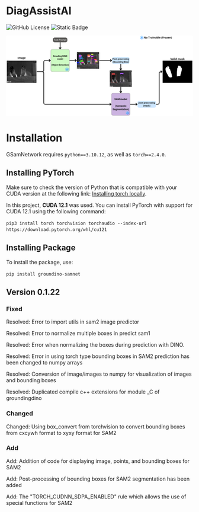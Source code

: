 # DiagAssistAI
![GitHub License](https://img.shields.io/github/license/WilhelmBuitrago/DiagAssistAI)
![Static Badge](https://img.shields.io/badge/Python-3.10.12-blue?logo=python)

![modelo](https://raw.githubusercontent.com/WilhelmBuitrago/DiagAssistAI/main/.asset/model_p.png)

# Installation

GSamNetwork requires `python==3.10.12`, as well as `torch==2.4.0`.

## Installing PyTorch

Make sure to check the version of Python that is compatible with your CUDA version at the following link: [Installing torch locally](https://pytorch.org/get-started/locally/).

In this project, **CUDA 12.1** was used. You can install PyTorch with support for CUDA 12.1 using the following command:

``
pip3 install torch torchvision torchaudio --index-url https://download.pytorch.org/whl/cu121
``

## Installing Package

To install the package, use:

``
pip install groundino-samnet
``

## Version 0.1.22

### Fixed

Resolved: Error to import utils in sam2 image predictor

Resolved: Error to normalize multiple boxes in predict sam1

Resolved: Error when normalizing the boxes during prediction with DINO.

Resolved: Error in using torch type bounding boxes in SAM2 prediction has been changed to numpy arrays

Resolved: Conversion of image/images to numpy for visualization of images and bounding boxes

Resolved: Duplicated compile c++ extensions for module _C of groundingdino

### Changed

Changed: Using box_convert from torchvision to convert bounding boxes from cxcywh format to xyxy format for SAM2

### Add

Add: Addition of code for displaying image, points, and bounding boxes for SAM2

Add: Post-processing of bounding boxes for SAM2 segmentation has been added

Add: The "TORCH_CUDNN_SDPA_ENABLED" rule which allows the use of special functions for SAM2